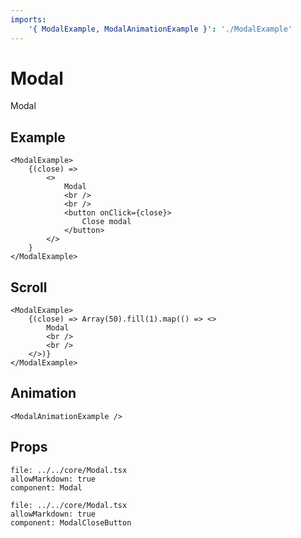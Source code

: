 ```yaml
---
imports:
    '{ ModalExample, ModalAnimationExample }': './ModalExample'
---
```


# Modal

Modal

## Example

```@render
<ModalExample>
    {(close) =>
        <>
            Modal
            <br />
            <br />
            <button onClick={close}>
                Close modal
            </button>
        </>
    }
</ModalExample>
```

## Scroll

```@render
<ModalExample>
    {(close) => Array(50).fill(1).map(() => <>
        Modal
        <br />
        <br />
    </>)}
</ModalExample>
```

## Animation

```@render
<ModalAnimationExample />
```

## Props

**<Modal>**

```@propsdoc
file: ../../core/Modal.tsx
allowMarkdown: true
component: Modal
```

**<ModalCloseButton>**

```@propsdoc
file: ../../core/Modal.tsx
allowMarkdown: true
component: ModalCloseButton
```

